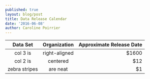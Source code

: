 ```yaml
---
published: true
layout: blog/post
title: Data Release Calendar
date: '2016-06-08'
author: Caroline Poirrier
---
```



|Data Set| Organization| Approximate Release Date |
|:-----------:|:-------------:| -----:|
| col 3 is      | right-aligned | $1600 |
| col 2 is      |    centered   |   $12 |
| zebra stripes |    are neat   |    $1 |